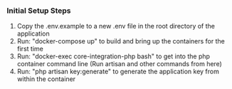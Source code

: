 ### Initial Setup Steps ###

1. Copy the .env.example to a new .env file in the root directory of the application
2. Run: "docker-compose up" to build and bring up the containers for the first time
3. Run: "docker-exec core-integration-php bash" to get into the php container command line (Run artisan and other commands from here)
4. Run: "php artisan key:generate" to generate the application key from within the container
